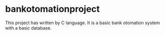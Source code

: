 # bankotomationproject
This project has written by C language. It is a basic bank otomation system with a basic database.
